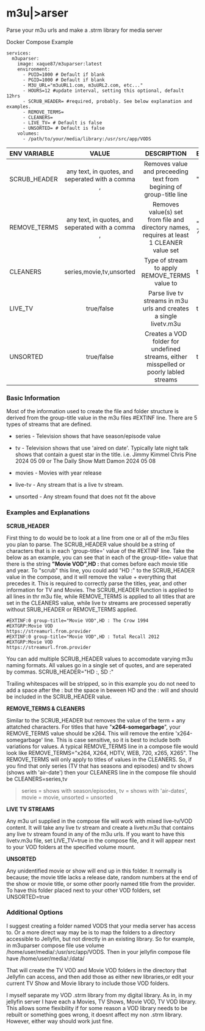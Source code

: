 # m3u|>arser
Parse your m3u urls and make a .strm library for media server

Docker Compose Example

```compose example
services:
  m3uparser:
    image: xaque87/m3uparser:latest
    environment:
      - PUID=1000 # Default if blank
      - PGID=1000 # Default if blank
      - M3U_URL="m3uURL1.com, m3uURL2.com, etc..."
      - HOURS=12 #update interval, setting this optional, default 12hrs
      - SCRUB_HEADER= #required, probably. See below explanation and examples.
      - REMOVE_TERMS=
      - CLEANERS=
      - LIVE_TV= # Default is false
      - UNSORTED= # Default is false
    volumes:
      - /path/to/your/media/library:/usr/src/app/VODS
```

| ENV VARIABLE  | VALUE  | DESCRIPTION | EXAMPLE |
| :------------ |:-------:|:-----:|:-----|
|SCRUB_HEADER|any text, in quotes, and seperated with a comma ,|Removes value and preceeding text from begining of group-title line|"HD :"|
|REMOVE_TERMS|any text, in quotes, and seperated with a comma ,|Removes value(s) set from file and directory names, requires at least 1 CLEANER value set|"x264, 720p"|
|CLEANERS|series,movie,tv,unsorted|Type of stream to apply REMOVE_TERMS value to| tv, movies|
|LIVE_TV|true/false|Parse live tv streams in m3u urls and creates a single livetv.m3u|true/false|
|UNSORTED|true/false|Creates a VOD folder for undefined streams, either misspelled or poorly labled streams|true/false|

### Basic Information

Most of the information used to create the file and folder structure is derived from the group-title value in the m3u files #EXTINF line.
There are 5 types of streams that are defined.

+ series - Television shows that have season/episode value

+ tv - Television shows that use 'aired on date'. Typically late night talk shows that contain a guest star in the title. i.e. Jimmy Kimmel Chris Pine 2024 05 09 or The Daily Show Matt Damon 2024 05 08

+ movies - Movies with year release

+ live-tv - Any stream that is a live tv stream.

+ unsorted - Any stream found that does not fit the above


### Examples and Explanations
**SCRUB_HEADER**

First thing to do would be to look at a line from one or all of the m3u files you plan to parse. The SCRUB_HEADER value should be a string of characters that is in each 'group-title=' value of the #EXTINF line. Take the below as an example, you can see that in each of the group-title= value that there is the string **"Movie VOD",HD :** that comes before each movie title and year. To "scrub" this line, you could add "HD :" to the SCRUB_HEADER value in the compose, and it will remove the value + everything that precedes it. This is required to correctly parse the titles, year, and other information for TV and Movies. The SCRUB_HEADER function is applied to all lines in thr m3u file, while REMOVE_TERMS is applied to all titles that are set in the CLEANERS value, while live tv streams are processed seperatly without SRUB_HEADER or REMOVE_TERMS applied.
```
#EXTINF:0 group-title="Movie VOD",HD : The Crow 1994
#EXTGRP:Movie VOD
https://streamurl.from.provider
#EXTINF:0 group-title="Movie VOD",HD : Total Recall 2012
#EXTGRP:Movie VOD
https://streamurl.from.provider
```
You can add multiple SCRUB_HEADER values to accomodate varying m3u naming formats. All values go in a single set of quotes, and are seperated by commas. SCRUB_HEADER="HD :, SD :"

Trailing whitespaces will be stripped, so in this example you do not need to add a space after the : but the space in beween HD and the : will and should be included in the SCRUB_HEADER value.

**REMOVE_TERMS & CLEANERS**

Similar to the SCRUB_HEADER but removes the value of the term + any attatched characters. For titles that have "**x264-somegarbage**", your REMOVE_TERMS value should be x264. This will remove the entire 'x264-somegarbage' line. This is case sensitive, so it is best to include both variations for values. A typical REMOVE_TERMS line in a compose file would look like REMOVE_TERMS="x264, X264, HDTV, WEB, 720, x265, X265". The REMOVE_TERMS will only apply to titles of values in the CLEANERS. So, if you find that only series (TV that has seasons and episodes) and tv shows (shows with 'air-date') then your CLEANERS line in the compose file should be CLEANERS=series,tv 

>series = shows with season/episodes, tv = shows with 'air-dates', movie = movie, unsorted = unsorted

**LIVE TV STREAMS**

Any m3u url supplied in the compose file will work with mixed live-tv/VOD content. It will take any live tv stream and create a livetv.m3u that contains any live tv stream found in any of the m3u urls. If you want to have this livetv.m3u file, set LIVE_TV=true in the compose file, and it will appear next to your VOD folders at the specified volume mount.

**UNSORTED**

Any unidentified movie or show will end up in this folder. It normally is because; the movie title lacks a release date, random numbers at the end of the show or movie title, or some other poorly named title from the provider. To have this folder placed next to your other VOD folders, set UNSORTED=true

### Additional Options

I suggest creating a folder named VODS that your media server has access to. Or a more direct way may be is to map the folders to a directory accessible to Jellyfin, but not directly in an existing library. So for example, in m3uparser compose file use volume /home/user/media/:/usr/src/app/VODS. Then in your jellyfin compose file have /home/user/media/:/data/ 

That will create the TV VOD and Movie VOD folders in the directory that Jellyfin can access, and then add those as either new libraries,or edit your current TV Show and Movie library to include those VOD folders.

I myself separate my VOD .strm library from my digital library. As in, in my jellyfin server I have each a Movies, TV Shows, Movie VOD, TV VOD library. This allows some flexibility if for some reason a VOD library needs to be rebuilt or something goes wrong, it doesnt affect my non .strm library. However, either way should work just fine.
